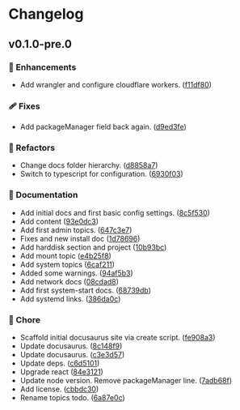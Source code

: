 # Changelog


## v0.1.0-pre.0


### 🚀 Enhancements

- Add wrangler and configure cloudflare workers. ([f11df80](https://github.com/lean-stack/lean-linux/commit/f11df80))

### 🩹 Fixes

- Add packageManager field back again. ([d9ed3fe](https://github.com/lean-stack/lean-linux/commit/d9ed3fe))

### 💅 Refactors

- Change docs folder hierarchy. ([d8858a7](https://github.com/lean-stack/lean-linux/commit/d8858a7))
- Switch to typescript for configuration. ([6930f03](https://github.com/lean-stack/lean-linux/commit/6930f03))

### 📖 Documentation

- Add initial docs and first basic config settings. ([8c5f530](https://github.com/lean-stack/lean-linux/commit/8c5f530))
- Add content ([93e0dc3](https://github.com/lean-stack/lean-linux/commit/93e0dc3))
- Add first admin topics. ([647c3e7](https://github.com/lean-stack/lean-linux/commit/647c3e7))
- Fixes and new install doc ([1d78696](https://github.com/lean-stack/lean-linux/commit/1d78696))
- Add harddisk section and project ([10b93bc](https://github.com/lean-stack/lean-linux/commit/10b93bc))
- Add mount topic ([e4b25f8](https://github.com/lean-stack/lean-linux/commit/e4b25f8))
- Add system topics ([6caf211](https://github.com/lean-stack/lean-linux/commit/6caf211))
- Added some warnings. ([94af5b3](https://github.com/lean-stack/lean-linux/commit/94af5b3))
- Add network docs ([08cdad8](https://github.com/lean-stack/lean-linux/commit/08cdad8))
- Add first system-start docs. ([68739db](https://github.com/lean-stack/lean-linux/commit/68739db))
- Add systemd links. ([386da0c](https://github.com/lean-stack/lean-linux/commit/386da0c))

### 🏡 Chore

- Scaffold initial docusaurus site via create script. ([fe908a3](https://github.com/lean-stack/lean-linux/commit/fe908a3))
- Update docusaurus. ([8c148f9](https://github.com/lean-stack/lean-linux/commit/8c148f9))
- Update docusaurus. ([c3e3d57](https://github.com/lean-stack/lean-linux/commit/c3e3d57))
- Update deps. ([c6d5101](https://github.com/lean-stack/lean-linux/commit/c6d5101))
- Upgrade react ([84e3121](https://github.com/lean-stack/lean-linux/commit/84e3121))
- Update node version. Remove packageManager line. ([7adb68f](https://github.com/lean-stack/lean-linux/commit/7adb68f))
- Add license. ([cbbdc30](https://github.com/lean-stack/lean-linux/commit/cbbdc30))
- Rename topics todo. ([6a87e0c](https://github.com/lean-stack/lean-linux/commit/6a87e0c))

